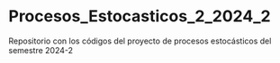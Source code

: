 # Procesos_Estocasticos_2_2024_2
Repositorio con los  códigos del proyecto de procesos estocásticos del semestre 2024-2
